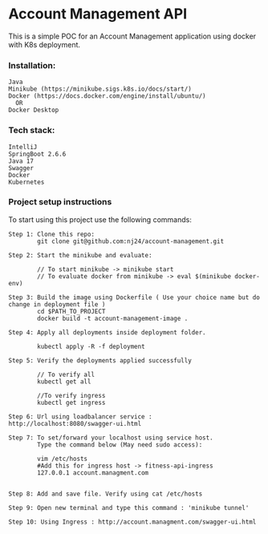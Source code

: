 # Account Management API
This is a simple POC for an Account Management application using docker with K8s deployment.

### Installation:
    Java
    Minikube (https://minikube.sigs.k8s.io/docs/start/)
    Docker (https://docs.docker.com/engine/install/ubuntu/)
      OR
    Docker Desktop


### Tech stack:
    IntelliJ
    SpringBoot 2.6.6
    Java 17
    Swagger
    Docker
    Kubernetes


### Project setup instructions
To start using this project use the following commands:

    Step 1: Clone this repo:
            git clone git@github.com:nj24/account-management.git

    Step 2: Start the minikube and evaluate:

            // To start minikube -> minikube start
            // To evaluate docker from minikube -> eval $(minikube docker-env)

    Step 3: Build the image using Dockerfile ( Use your choice name but do change in deployment file )
            cd $PATH_TO_PROJECT
            docker build -t account-management-image .

    Step 4: Apply all deployments inside deployment folder.

            kubectl apply -R -f deployment

    Step 5: Verify the deployments applied successfully

            // To verify all
            kubectl get all 

            //To verify ingress
            kubectl get ingress 

    Step 6: Url using loadbalancer service : http://localhost:8080/swagger-ui.html

    Step 7: To set/forward your localhost using service host.
            Type the command below (May need sudo access):

            vim /etc/hosts
            #Add this for ingress host -> fitness-api-ingress
            127.0.0.1 account.managment.com


    Step 8: Add and save file. Verify using cat /etc/hosts

    Step 9: Open new terminal and type this command : 'minikube tunnel'

    Step 10: Using Ingress : http://account.managment.com/swagger-ui.html








